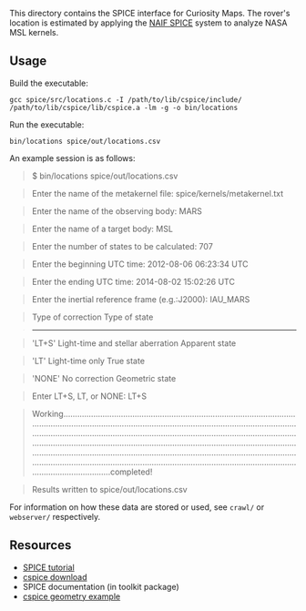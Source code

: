 This directory contains the SPICE interface for Curiosity Maps.
The rover's location is estimated by applying the [NAIF SPICE](http://naif.jpl.nasa.gov/naif/aboutspice.html) system
to analyze NASA MSL kernels.

## Usage

Build the executable:

`gcc spice/src/locations.c -I /path/to/lib/cspice/include/ /path/to/lib/cspice/lib/cspice.a -lm -g -o bin/locations`

Run the executable:

`bin/locations spice/out/locations.csv`

An example session is as follows:

> $ bin/locations spice/out/locations.csv 

> Enter the name of the metakernel file: spice/kernels/metakernel.txt
 
> Enter the name of the observing body: MARS
 
> Enter the name of a target body: MSL
 
> Enter the number of states to be calculated: 707
 
> Enter the beginning UTC time: 2012-08-06 06:23:34 UTC
 
> Enter the ending UTC time: 2014-08-02 15:02:26 UTC
 
> Enter the inertial reference frame (e.g.:J2000): IAU_MARS
 
> Type of correction                              Type of state

> -------------------------------------------------------------

> 'LT+S'    Light-time and stellar aberration    Apparent state

> 'LT'      Light-time only                      True state

> 'NONE'    No correction                        Geometric state
 
> Enter LT+S, LT, or NONE: LT+S

> Working......................................................................................................................................................................................................................................................................................................................................................................................................................................................................................................................................................................................................................................................................................................................................completed!

> Results written to spice/out/locations.csv


For information on how these data are stored or used, see `crawl/` or `webserver/` respectively.

## Resources

* [SPICE tutorial](http://naif.jpl.nasa.gov/naif/tutorials.html)
* [cspice download](http://naif.jpl.nasa.gov/naif/toolkit_C.html)
* SPICE documentation (in toolkit package)
* [cspice geometry example](http://naif.jpl.nasa.gov/pub/naif/FIDO/misc/njb/src/geom.c)
